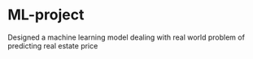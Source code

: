 # ML-project
 Designed a machine learning model dealing with real world problem of predicting real estate price
